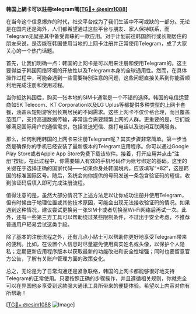 **韩国上網卡可以註冊telegram嗎[[TG💪+ @esim1088](https://t.me/s/esim1088)]**

在当今这个信息爆炸的时代，社交平台成为了我们生活中不可或缺的一部分。无论是在国内还是海外，人们都希望通过这些平台与朋友、家人保持联系，而Telegram无疑是其中备受青睐的一款应用。对于计划前往韩国旅行或长期居住的朋友来说，是否能在韩国使用当地的上网卡注册并正常使用Telegram，成了大家关心的一个热门话题。

首先，让我们明确一点：韩国的上网卡是可以用来注册和使用Telegram的。这主要得益于韩国网络环境的开放性以及Telegram本身的全球通用性。然而，在具体操作过程中，可能会遇到一些需要特别注意的问题，这些问题直接关系到你能否顺利地完成注册和使用过程。

当你抵达韩国后，购买一张本地的SIM卡通常是一个不错的选择。韩国的电信运营商如SK Telecom、KT Corporation以及LG Uplus等都提供多种类型的上网卡套餐，涵盖从短期游客到长期居民的不同需求。这些上网卡不仅价格合理，而且覆盖范围广，支持高速数据传输，非常适合需要频繁上网的人群。更重要的是，它们能够满足国际用户的通信需求，包括发送短信、拨打电话以及访问互联网服务。

那么，如何利用韩国的上网卡来注册Telegram呢？其实步骤非常简单。第一步当然是确保你的手机已经安装了最新版本的Telegram应用程序。你可以通过Google Play Store或者Apple App Store免费下载该软件。接着，打开应用并点击“注册”按钮。在此过程中，你需要输入有效的手机号码作为账号绑定的基础。这里的关键在于选择正确的国家代码——如果你身处韩国境内，应该填写“+82”，这是韩国的标准国际区号。随后，系统会向你提供的号码发送一条包含验证码的短信，收到验证码后填入即可完成注册流程。

值得注意的是，虽然大部分情况下上述方法足以让你成功注册并使用Telegram，但有时候由于地理位置或其他技术原因，可能会出现无法接收验证码的情况。如果遇到这种情况，建议尝试更换另一张SIM卡或者切换至Wi-Fi网络后再试一次。此外，还有一些第三方工具可以帮助绕过某些限制条件，不过出于安全考虑，不推荐普通用户轻易尝试这类手段。

除了基本的注册流程之外，还有几点小贴士可以帮助你更好地享受Telegram带来的便利。比如，在设置个人信息时尽量避免使用真实姓名或头像，以保护个人隐私；定期更新应用程序版本以获取最新的功能改进和安全性增强；同时也要留意官方公告，了解有关账户管理方面的政策变化。

总之，无论是为了日常沟通还是紧急联络，韩国的上网卡都能够很好地支持Telegram的正常使用。只要按照正确的步骤操作，并且遵循相关规则，你就完全可以在异国他乡享受到这款强大通讯工具所带来的便捷体验。希望以上内容对你有所帮助！

[[TG💪+ @esim1088](https://t.me/s/esim1088) ![Image](https://i.postimg.cc/4NQfJmqS/Snipaste-2025-05-13-00-14-12.png)]
